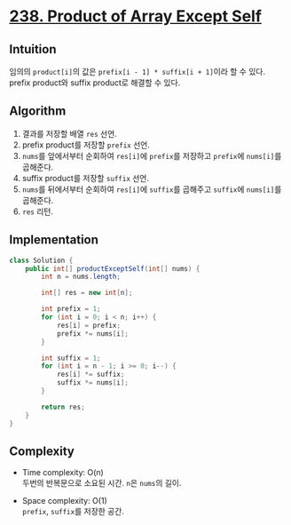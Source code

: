 # [238. Product of Array Except Self](https://leetcode.com/problems/product-of-array-except-self/description/) 

## Intuition
임의의 `product[i]`의 값은 `prefix[i - 1] * suffix[i + 1]`이라 할 수 있다.\
prefix product와 suffix product로 해결할 수 있다.

## Algorithm
1. 결과를 저장할 배열 `res` 선언.
2. prefix product를 저장할 `prefix` 선언.
3. `nums`를 앞에서부터 순회하여 `res[i]`에 `prefix`를 저장하고 `prefix`에 `nums[i]`를 곱해준다.
4. suffix product를 저장할 `suffix` 선언.
5. `nums`를 뒤에서부터 순회하여 `res[i]`에 `suffix`를 곱해주고 `suffix`에 `nums[i]`를 곱해준다.
6. `res` 리턴.

## Implementation
```java
class Solution {
    public int[] productExceptSelf(int[] nums) {
        int n = nums.length;

        int[] res = new int[n];

        int prefix = 1;
        for (int i = 0; i < n; i++) {
            res[i] = prefix;
            prefix *= nums[i];
        }

        int suffix = 1;
        for (int i = n - 1; i >= 0; i--) {
            res[i] *= suffix;
            suffix *= nums[i];
        }

        return res;
    }
}
```

## Complexity
- Time complexity: O(n)\
두번의 반복문으로 소요된 시간. `n`은 `nums`의 길이.

- Space complexity: O(1)\
`prefix`, `suffix`를 저장한 공간.